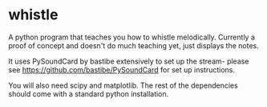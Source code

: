 # whistle
A python program that teaches you how to whistle melodically. Currently a proof of concept and doesn't do much teaching yet, just displays the notes.

It uses PySoundCard by bastibe extensively to set up the stream- please see https://github.com/bastibe/PySoundCard
for set up instructions.

You will also need scipy and matplotlib. The rest of the dependencies should come with a standard python installation. 